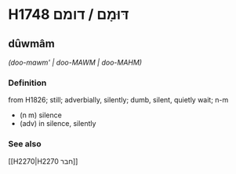 # H1748 דּוּמָם / דומם

## dûwmâm

_(doo-mawm' | doo-MAWM | doo-MAHM)_

### Definition

from H1826; still; adverbially, silently; dumb, silent, quietly wait; n-m

- (n m) silence
- (adv) in silence, silently

### See also

[[H2270|H2270 חבר]]
